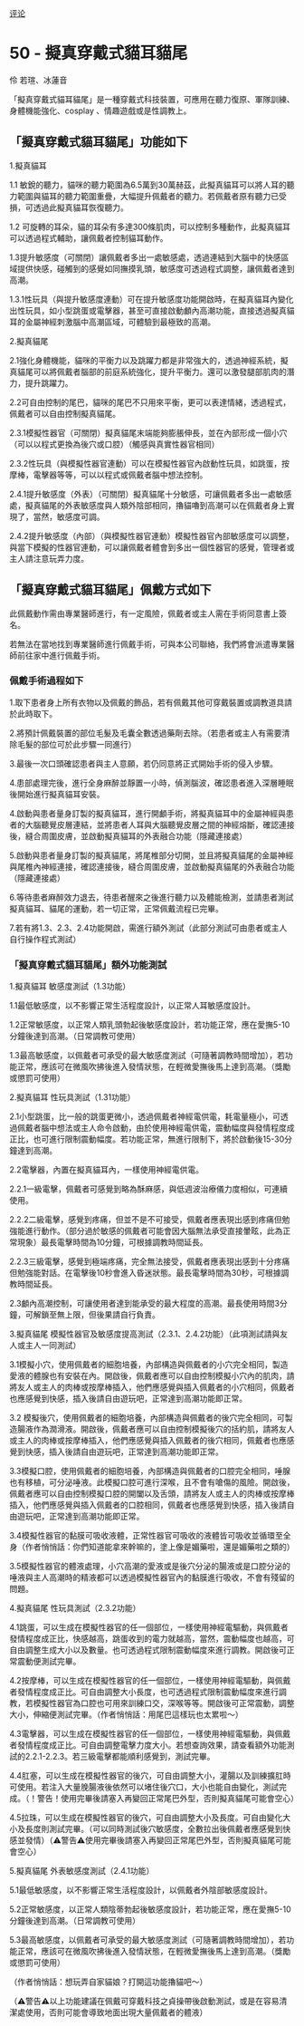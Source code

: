 [评论](https://github.com/SCLeoX/Wearable-Technology/issues/158)

# 50 - 擬真穿戴式貓耳貓尾
伶 若瑄、冰蓮音

  「擬真穿戴式貓耳貓尾」是一種穿戴式科技裝置，可應用在聽力復原、軍隊訓練、身體機能強化、cosplay 、情趣遊戲或是性調教上。


## 「擬真穿戴式貓耳貓尾」功能如下

1.擬真貓耳


1.1 敏銳的聽力，貓咪的聽力範圍為6.5萬到30萬赫茲，此擬真貓耳可以將人耳的聽力範圍與貓耳的聽力範圍重疊，大幅提升佩戴者的聽力。若佩戴者原有聽力已受損，可透過此擬真貓耳恢復聽力。


1.2 可旋轉的耳朵，貓的耳朵有多達300條肌肉，可以控制多種動作，此擬真貓耳可以透過程式輔助，讓佩戴者控制貓耳動作。


1.3提升敏感度（可關閉）讓佩戴者多出一處敏感處，透過連結到大腦中的快感區域提供快感，碰觸到的感覺如同撫摸乳頭，敏感度可透過程式調整，讓佩戴者達到高潮。


1.3.1性玩具（與提升敏感度連動）可在提升敏感度功能開啟時，在擬真貓耳內變化出性玩具，如小型跳蛋或電擊器，甚至可直接啟動顱內高潮功能，直接透過擬真貓耳的金屬神經刺激腦中高潮區域，可體驗到最極致的高潮。


2.擬真貓尾


2.1強化身體機能，貓咪的平衡力以及跳躍力都是非常強大的，透過神經系統，擬真貓尾可以將佩戴者腦部的前庭系統強化，提升平衡力。還可以激發腿部肌肉的潛力，提升跳躍力。


2.2可自由控制的尾巴，貓咪的尾巴不只用來平衡，更可以表達情緒，透過程式，佩戴者可以自由控制擬真貓尾。


2.3.1模擬性器官（可關閉）擬真貓尾末端能夠膨脹伸長，並在內部形成一個小穴（可以以程式更換為後穴或口腔）（觸感與真實性器官相同）


2.3.2性玩具（與模擬性器官連動）可以在模擬性器官內啟動性玩具，如跳蛋，按摩棒，電擊器等等，可以以程式或佩戴者腦中想法控制。


2.4.1提升敏感度（外表）（可關閉）擬真貓尾十分敏感，可讓佩戴者多出一處敏感處，擬真貓尾的外表敏感度與人類外陰部相同，擼貓嚕到高潮可以在佩戴者身上實現了，當然，敏感度可調。


2.4.2提升敏感度（內部）（與模擬性器官連動）模擬性器官內部敏感度可以調整，與當下模擬的性器官連動，可以讓佩戴者體會到多出一個性器官的感覺，管理者或主人請注意玩弄力度。


## 「擬真穿戴式貓耳貓尾」佩戴方式如下

此佩戴動作需由專業醫師進行，有一定風險，佩戴者或主人需在手術同意書上簽名。


若無法在當地找到專業醫師進行佩戴手術，可與本公司聯絡，我們將會派遣專業醫師前往家中進行佩戴手術。


### 佩戴手術過程如下


1.取下患者身上所有衣物以及佩戴的飾品，若有佩戴其他可穿戴裝置或調教道具請於此時取下。


2.將預計佩戴裝置的部位毛髮及毛囊全數透過藥劑去除。（若患者或主人有需要清除毛髮的部位可於此步驟一同進行）


3.最後一次口頭確認患者與主人意願，若仍同意將正式開始手術的侵入步驟。


4.患部處理完後，進行全身麻醉並靜置一小時，偵測腦波，確認患者進入深層睡眠後開始進行擬真貓耳安裝。


4.啟動與患者量身訂製的擬真貓耳，進行開顱手術，將擬真貓耳中的金屬神經與患者的大腦聽覺皮層連結，並將患者人耳與大腦聽覺皮層之間的神經熔斷，確認連接後，縫合周圍皮膚，並啟動擬真貓耳的外表融合功能（隱藏連接處）


5.啟動與患者量身訂製的擬真貓尾，將尾椎部分切開，並且將擬真貓尾的金屬神經與尾椎內神經連接，確認連接後，縫合周圍皮膚，並啟動擬真貓尾的外表融合功能（隱藏連接處）


6.等待患者麻醉效力退去，待患者醒來之後進行聽力以及體能檢測，並請患者測試擬真貓耳、貓尾的運動，若一切正常，正常佩戴流程已完畢。


7.若有將1.3、2.3、2.4功能開啟，需進行額外測試（此部分測試可由患者或主人自行操作程式測試）


### 「擬真穿戴式貓耳貓尾」額外功能測試

1.擬真貓耳 敏感度測試（1.3功能）


1.1最低敏感度，以不影響正常生活程度設計，以正常人耳敏感度設計。


1.2正常敏感度，以正常人類乳頭勃起後敏感度設計，若功能正常，應在愛撫5-10分鐘後達到高潮。（日常調教可使用）


1.3最高敏感度，以佩戴者可承受的最大敏感度測試（可隨著調教時間增加），若功能正常，應該可在微風吹拂後進入發情狀態，在輕微愛撫後馬上達到高潮。（獎勵或懲罰可使用）


2.擬真貓耳 性玩具測試（1.31功能）


2.1小型跳蛋，比一般的跳蛋更微小，透過佩戴者神經電供電，耗電量極小，可透過佩戴者腦中想法或主人命令啟動，由於使用神經電供電，震動幅度與發情程度成正比，也可進行限制震動幅度。若功能正常，無進行限制下，將於啟動後15-30分鐘達到高潮。


2.2電擊器，內置在擬真貓耳內，一樣使用神經電供電。


2.2.1一級電擊，佩戴者可感覺到略為酥麻感，與低週波治療儀力度相似，可連續使用。


2.2.2二級電擊，感覺到疼痛，但並不是不可接受，佩戴者應表現出感到疼痛但勉強能進行動作。（部分過於敏感的佩戴者可能會因大腦無法承受直接暈眩，此為正常現象）最長電擊時間為10分鐘，可根據調教時間延長。


2.2.3三級電擊，感覺到極端疼痛，完全無法接受，佩戴者應表現出感到十分疼痛但勉強能對話。在電擊後10秒會進入昏迷狀態。最長電擊時間為30秒，可根據調教時間延長。


2.3顱內高潮控制，可讓使用者達到能承受的最大程度的高潮。最長使用時間3分鐘，可解鎖至無上限，但後果請自行負責。


3.擬真貓尾 模擬性器官及敏感度提高測試（2.3.1、2.4.2功能）（此項測試請與友人或主人一同測試）


3.1模擬小穴，使用佩戴者的細胞培養，內部構造與佩戴者的小穴完全相同，製造愛液的體腺也有安裝在內。開啟後，佩戴者應可以自由控制模擬小穴內的肌肉，請將友人或主人的肉棒或按摩棒插入，他們應感覺與插入佩戴者的小穴相同，佩戴者也應感覺到快感，插入後請自由遊玩吧，正常達到高潮功能即正常。


3.2 模擬後穴，使用佩戴者的細胞培養，內部構造與佩戴者的後穴完全相同，可製造腸液作為潤滑液。開啟後，佩戴者應可以自由控制模擬後穴的括約肌，請將友人或主人的肉棒或按摩棒插入，他們應感覺與插入佩戴者的後穴相同，佩戴者也應感覺到快感，插入後請自由遊玩吧，正常達到高潮功能即正常。


3.3模擬口腔，使用佩戴者的細胞培養，內部構造與佩戴者的口腔完全相同，唾腺也有移植，可分泌唾液。此模擬口腔可進行深喉，且不會有嗆傷的風險。開啟後，佩戴者應可以自由控制模擬口腔的開闔以及舌頭，請將友人或主人的肉棒或按摩棒插入，他們應感覺與插入佩戴者的口腔相同，佩戴者也應感覺到快感，插入後請自由遊玩吧，正常達到高潮功能即正常。


3.4模擬性器官的黏膜可吸收液體，正常性器官可吸收的液體皆可吸收並循環至全身（作者悄悄話：你們知道能拿來幹嘛的，塗上像是媚藥啦，還是媚藥啦之類的）


3.5模擬性器官的體液處理，小穴高潮的愛液或是後穴分泌的腸液或是口腔分泌的唾液與主人高潮時的精液都可以透過模擬性器官內的黏膜進行吸收，不會有殘留的問題。


4.擬真貓尾 性玩具測試（2.3.2功能）


4.1跳蛋，可以生成在模擬性器官的任一個部位，一樣使用神經電驅動，與佩戴者發情程度成正比，快感越高，跳蛋收到的電力就越高，當然，震動幅度也越高，可自由調整生成大小以及數量。也可透過程式限制震動幅度來進行調教。開啟後可正常震動便測試完畢。


4.2按摩棒，可以生成在模擬性器官的任一個部位，一樣使用神經電驅動，與佩戴者發情程度成正比。可自由調整大小長度，也可透過程式限制震動幅度來進行調教，若模擬性器官為口腔也可用來訓練口交，深喉等等。開啟後可正常震動，調整大小，伸縮便測試完畢。（作者悄悄話：用尾巴這樣玩也太累啦～）


4.3電擊器，可以生成在模擬性器官的任一個部位，一樣使用神經電驅動，與佩戴者發情程度成正比。可自由調整電擊力度大小。若想查詢效果，請查看額外功能測試的2.2.1-2.2.3。若三級電擊都能順利感覺到，測試完畢。


4.4肛塞，可以生成在模擬性器官的後穴，可自由調整大小，灌腸以及訓練擴肛時可使用。若注入大量脕腸液後依然可以堵住後穴口，大小也能自由變化，測試完成。（！警告！使用完畢後請塞入再變回正常尾巴外型，否則擬真貓尾可能會空心）


4.5拉珠，可以生成在模擬性器官的後穴，可自由調整大小及長度。可自由變化大小及長度則測試完畢。（可以同時測試後穴敏感度，全數拉出後佩戴者應感覺到快感並發情）（⚠️警告⚠️使用完畢後請塞入再變回正常尾巴外型，否則擬真貓尾可能會空心）


5.擬真貓尾 外表敏感度測試（2.4.1功能）


5.1最低敏感度，以不影響正常生活程度設計，以佩戴者外陰部敏感度設計。


5.2正常敏感度，以正常人類陰蒂勃起後敏感度設計，若功能正常，應在愛撫5-10分鐘後達到高潮。（日常調教可使用）


5.3最高敏感度，以佩戴者可承受的最大敏感度測試（可隨著調教時間增加），若功能正常，應該可在微風吹拂後進入發情狀態，在輕微愛撫後馬上達到高潮。（獎勵或懲罰可使用）

（作者悄悄話：想玩弄自家貓娘？打開這功能擼貓吧～）


（⚠️警告⚠️以上功能建議在佩戴可穿戴科技之貞操帶後啟動測試，或是在容易清潔處使用，否則可能會導致地面出現大量佩戴者的體液）

